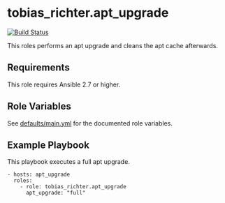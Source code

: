 # tobias_richter.apt_upgrade

[![Build Status](https://travis-ci.org/tobias-richter/ansible-apt-upgrade.svg?branch=master)](https://travis-ci.org/tobias-richter/ansible-apt-upgrade)

This roles performs an apt upgrade and cleans the apt cache afterwards.

## Requirements

This role requires Ansible 2.7 or higher.

## Role Variables

See [defaults/main.yml](defaults/main.yml) for the documented role variables.

## Example Playbook

This playbook executes a full apt upgrade.

    - hosts: apt_upgrade
	  roles:
	    - role: tobias_richter.apt_upgrade
	      apt_upgrade: "full"
